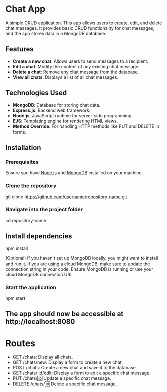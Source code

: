 # Chat App

A simple CRUD application. This app allows users to create, edit, and delete chat messages. It provides basic CRUD functionality for chat messages, and the app stores data in a MongoDB database.

## Features

- **Create a new chat**: Allows users to send messages to a recipient.
- **Edit a chat**: Modify the content of any existing chat message.
- **Delete a chat**: Remove any chat message from the database.
- **View all chats**: Displays a list of all chat messages.

## Technologies Used

- **MongoDB**: Database for storing chat data.
- **Express.js**: Backend web framework.
- **Node.js**: JavaScript runtime for server-side programming.
- **EJS**: Templating engine for rendering HTML views.
- **Method Override**: For handling HTTP methods like PUT and DELETE in forms.

## Installation

### Prerequisites

Ensure you have [Node.js](https://nodejs.org/) and [MongoDB](https://www.mongodb.com/try/download/community) installed on your machine.

### Clone the repository
git clone https://github.com/username/repository-name.git

### Navigate into the project folder
cd repository-name

## Install dependencies
npm install

(Optional) If you haven't set up MongoDB locally, you might want to install and run it.
If you are using a cloud MongoDB, make sure to update the connection string in your code.
Ensure MongoDB is running or use your cloud MongoDB connection URL

### Start the application
npm start

## The app should now be accessible at http://localhost:8080

# Routes

- GET /chats: Display all chats.
- GET /chats/new: Display a form to create a new chat.
- POST /chats: Create a new chat and save it to the database.
- GET /chats/:id/edit: Display a form to edit a specific chat message.
- PUT /chats/:id: Update a specific chat message.
- DELETE /chats/:id: Delete a specific chat message.



